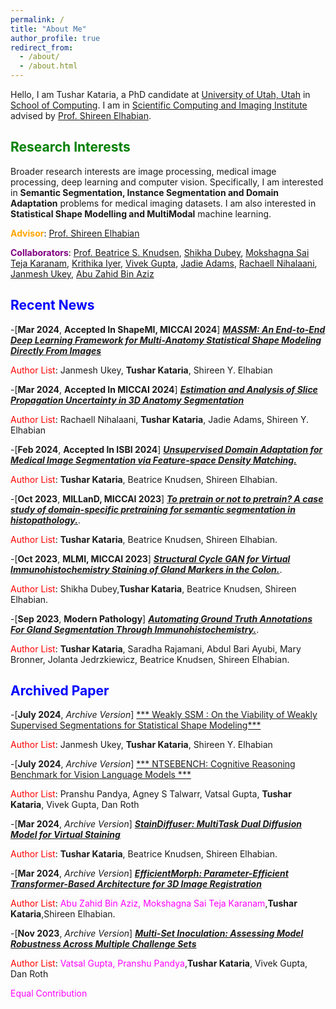 ```yaml
---
permalink: /
title: "About Me"
author_profile: true
redirect_from: 
  - /about/
  - /about.html
---
```



Hello, I am Tushar Kataria, a PhD candidate at [University of Utah, Utah](https://www.utah.edu/) in [School of Computing](https://www.cs.utah.edu/). I am in [Scientific Computing and Imaging Institute](https://www.sci.utah.edu/) advised by [Prof. Shireen Elhabian](https://www.sci.utah.edu/~shireen/).

<span style="color:green;">Research Interests</span>
------
Broader research interests are image processing, medical image processing, deep learning and computer vision. Specifically, I am interested in **Semantic Segmentation, Instance Segmentation and Domain Adaptation** problems for medical imaging datasets. I am also interested in **Statistical Shape Modelling and MultiModal** machine learning.

<span style="color:orange;">**Advisor**</span>: [Prof. Shireen Elhabian](https://www.sci.utah.edu/~shireen/)

<span style="color:purple;">**Collaborators**</span>: [Prof. Beatrice S. Knudsen](https://healthcare.utah.edu/fad/mddetail.php?physicianID=u6028236#tabAcademic), [Shikha Dubey](https://sites.google.com/view/shikha-dubey/), [Mokshagna Sai Teja Karanam](https://www.linkedin.com/in/mokshagna-sai-teja-karanam-372022169/), [Krithika Iyer](https://www.linkedin.com/in/iyerkrithika21/), [Vivek Gupta](https://vgupta123.github.io/), [Jadie Adams](http://www.sci.utah.edu/~jadie/), [Rachaell Nihalaani](https://www.linkedin.com/in/rachaell-nihalaani/), [Janmesh Ukey](https://www.linkedin.com/in/janmesh-ukey/), [Abu Zahid Bin Aziz](https://www.researchgate.net/profile/Abu-Zahid-Bin-Aziz) 

<span style="color:blue;">Recent News</span>
------
-[**Mar 2024**, **Accepted In ShapeMI, MICCAI 2024**] [***MASSM: An End-to-End Deep Learning Framework for Multi-Anatomy Statistical Shape Modeling Directly From Images***](https://arxiv.org/abs/2403.11008)

<span style="color:red;">Author List</span>: Janmesh Ukey, **Tushar Kataria**, Shireen Y. Elhabian

-[**Mar 2024**, **Accepted In MICCAI 2024**] [***Estimation and Analysis of Slice Propagation Uncertainty in 3D Anatomy Segmentation***](https://arxiv.org/abs/2403.12290)

<span style="color:red;">Author List</span>: Rachaell Nihalaani, **Tushar Kataria**, Jadie Adams, Shireen Y. Elhabian

-[**Feb 2024**, **Accepted In ISBI 2024**] [***Unsupervised Domain Adaptation for Medical Image Segmentation via Feature-space Density Matching.***](https://arxiv.org/abs/2305.05789)

<span style="color:red;">Author List</span>: **Tushar Kataria**, Beatrice Knudsen, Shireen  Elhabian.

-[**Oct 2023**, **MILLanD, MICCAI 2023**] [***To pretrain or not to pretrain? A case study of domain-specific pretraining for semantic segmentation in histopathology.***](https://link.springer.com/chapter/10.1007/978-3-031-44917-8_24).

<span style="color:red;">Author List</span>: **Tushar Kataria**, Beatrice Knudsen, Shireen  Elhabian.

-[**Oct 2023**, **MLMI, MICCAI 2023**] [***Structural Cycle GAN for Virtual Immunohistochemistry Staining of Gland Markers in the Colon.***](https://link.springer.com/chapter/10.1007/978-3-031-45676-3_45).

<span style="color:red;">Author List</span>: Shikha Dubey,**Tushar Kataria**, Beatrice Knudsen, Shireen  Elhabian.

-[**Sep 2023**, **Modern Pathology**] [***Automating Ground Truth Annotations For Gland Segmentation Through Immunohistochemistry.***](https://www.sciencedirect.com/science/article/pii/S0893395223002363?dgcid=coauthor).

<span style="color:red;">Author List</span>: **Tushar Kataria**, Saradha Rajamani, Abdul Bari Ayubi, Mary Bronner, Jolanta Jedrzkiewicz, Beatrice Knudsen,  Shireen Elhabian. 

<span style="color:blue;">Archived Paper</span>
------

-[**July 2024**, *Archive Version*] [*** Weakly SSM : On the Viability of Weakly Supervised Segmentations for Statistical Shape Modeling***](https://arxiv.org/abs/2407.15260)

<span style="color:red;">Author List</span>: Janmesh Ukey, **Tushar Kataria**, Shireen Y. Elhabian

-[**July 2024**, *Archive Version*] [*** NTSEBENCH: Cognitive Reasoning Benchmark for Vision Language Models ***](https://arxiv.org/abs/2407.10380)

<span style="color:red;">Author List</span>: Pranshu Pandya, Agney S Talwarr, Vatsal Gupta, **Tushar Kataria**, Vivek Gupta, Dan Roth

-[**Mar 2024**, *Archive Version*] [***StainDiffuser: MultiTask Dual Diffusion Model for Virtual Staining***](https://arxiv.org/abs/2403.11340)

<span style="color:red;">Author List</span>: **Tushar Kataria**, Beatrice Knudsen, Shireen  Elhabian.

-[**Mar 2024**, *Archive Version*] [***EfficientMorph: Parameter-Efficient Transformer-Based Architecture for 3D Image Registration***](https://arxiv.org/abs/2403.11026)

<span style="color:red;">Author List</span>: <span style="color:magenta;">Abu Zahid Bin Aziz, Mokshagna Sai Teja Karanam</span>,**Tushar Kataria**,Shireen  Elhabian.

-[**Nov 2023**, *Archive Version*] [***Multi-Set Inoculation: Assessing Model Robustness Across Multiple Challenge Sets***](https://arxiv.org/abs/2311.08662)

<span style="color:red;">Author List</span>: <span style="color:magenta;">Vatsal Gupta, Pranshu Pandya</span>,**Tushar Kataria**, Vivek Gupta, Dan Roth



<span style="color:magenta;">Equal Contribution</span>

